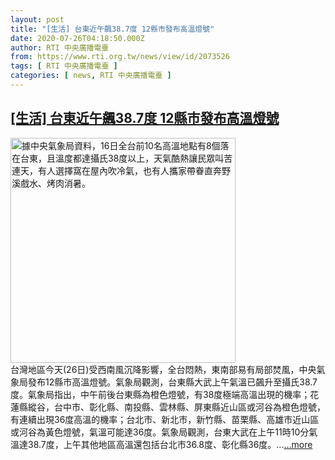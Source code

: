 ```yaml
---
layout: post
title: "[生活] 台東近午飆38.7度 12縣市發布高溫燈號"
date: 2020-07-26T04:18:50.000Z
author: RTI 中央廣播電臺
from: https://www.rti.org.tw/news/view/id/2073526
tags: [ RTI 中央廣播電臺 ]
categories: [ news, RTI 中央廣播電臺 ]
---
```

<!--1595737130000-->
[[生活] 台東近午飆38.7度 12縣市發布高溫燈號](https://www.rti.org.tw/news/view/id/2073526)
------

<div>
<img src="https://static.rti.org.tw/assets/thumbnails/2020/07/16/20200716000114M.jpg" width="360" alt="據中央氣象局資料，16日全台前10名高溫地點有8個落在台東，且溫度都達攝氏38度以上，天氣酷熱讓民眾叫苦連天，有人選擇窩在屋內吹冷氣，也有人攜家帶眷直奔野溪戲水、烤肉消暑。" title="據中央氣象局資料，16日全台前10名高溫地點有8個落在台東，且溫度都達攝氏38度以上，天氣酷熱讓民眾叫苦連天，有人選擇窩在屋內吹冷氣，也有人攜家帶眷直奔野溪戲水、烤肉消暑。"><br>台灣地區今天(26日)受西南風沉降影響，全台悶熱，東南部易有局部焚風，中央氣象局發布12縣市高溫燈號。氣象局觀測，台東縣大武上午氣溫已飆升至攝氏38.7度。氣象局指出，中午前後台東縣為橙色燈號，有38度極端高溫出現的機率；花蓮縣縱谷，台中市、彰化縣、南投縣、雲林縣、屏東縣近山區或河谷為橙色燈號，有連續出現36度高溫的機率；台北市、新北市，新竹縣、苗栗縣、高雄市近山區或河谷為黃色燈號，氣溫可能達36度。氣象局觀測，台東大武在上午11時10分氣溫達38.7度，上午其他地區高溫還包括台北市36.8度、彰化縣36度。...<a target="_blank" href="https://www.rti.org.tw/news/view/id/2073526">...more</a>
</div>
